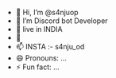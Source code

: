 - 👋 Hi, I’m @s4njuop
- 👀 I’m Discord bot Developer
- 🌱 live in INDIA 
- 💞️
- 📫 INSTA :- s4nju_od
- 😄 Pronouns: ...
- ⚡ Fun fact: ...

<!---
s4njuop/s4njuop is a ✨ special ✨ repository because its `README.md` (this file) appears on your GitHub profile.
You can click the Preview link to take a look at your changes.
--->
